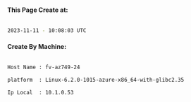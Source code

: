 
   
#### This Page Create at:

```bash

2023-11-11 - 10:08:03 UTC

```

#### Create By Machine:

```bash

Host Name : fv-az749-24

platform  : Linux-6.2.0-1015-azure-x86_64-with-glibc2.35

Ip Local  : 10.1.0.53

```

